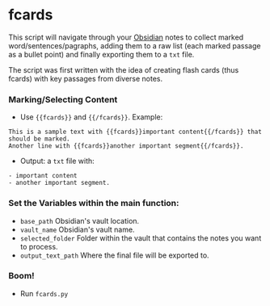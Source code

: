# fcards

This script will navigate through your [Obsidian](https://obsidian.md/) notes to collect marked word/sentences/pagraphs, adding them to a raw list (each marked passage as a bullet point) and finally exporting them to a `txt` file.

The script was first written with the idea of creating flash cards (thus fcards) with key passages from diverse notes.

### Marking/Selecting Content

- Use `{{fcards}}` and `{{/fcards}}`. Example:

```
This is a sample text with {{fcards}}important content{{/fcards}} that should be marked.
Another line with {{fcards}}another important segment{{/fcards}}.
```
- Output: a `txt` file with:

```
- important content
- another important segment.
```

### Set the Variables within the main function:

- `base_path` Obsidian's vault location.
- `vault_name` Obsidian's vault name.
- `selected_folder` Folder within the vault that contains the notes you want to process.
- `output_text_path` Where the final file will be exported to.

### Boom!

- Run `fcards.py`
